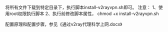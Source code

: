 将所有文件下载到特定目录下，执行脚本install-v2rayvpn.sh即可。
注意：
1、使用root权限执行脚本
2、执行前修改脚本属性， chmod +x install-v2rayvpn.sh

配置原理和配置步骤，参见《通过v2ray代理科学上网.docx》

